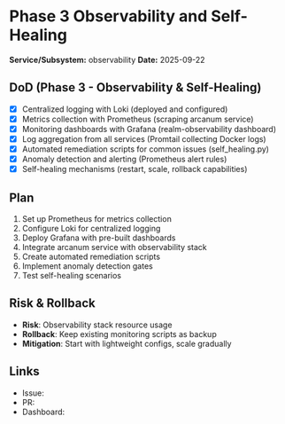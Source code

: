 # Phase 3 Observability and Self-Healing

**Service/Subsystem:** observability
**Date:** 2025-09-22

## DoD (Phase 3 - Observability & Self-Healing)
- [x] Centralized logging with Loki (deployed and configured)
- [x] Metrics collection with Prometheus (scraping arcanum service)
- [x] Monitoring dashboards with Grafana (realm-observability dashboard)
- [x] Log aggregation from all services (Promtail collecting Docker logs)
- [x] Automated remediation scripts for common issues (self_healing.py)
- [x] Anomaly detection and alerting (Prometheus alert rules)
- [x] Self-healing mechanisms (restart, scale, rollback capabilities)

## Plan
1. Set up Prometheus for metrics collection
2. Configure Loki for centralized logging
3. Deploy Grafana with pre-built dashboards
4. Integrate arcanum service with observability stack
5. Create automated remediation scripts
6. Implement anomaly detection gates
7. Test self-healing scenarios

## Risk & Rollback
- **Risk**: Observability stack resource usage
- **Rollback**: Keep existing monitoring scripts as backup
- **Mitigation**: Start with lightweight configs, scale gradually

## Links
- Issue: 
- PR: 
- Dashboard: 
